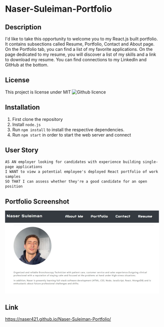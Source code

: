 # Naser-Suleiman-Portfolio

## Description 

I'd like to take this opportunity to welcome you to my React.js built portfolio. It contains subsections called Resume, Portfolio, Contact and About page. On the Portfolio tab, you can find a list of my favorite applications. On the page dedicated to my resume, you will discover a list of my skills and a link to download my resume. You can find connections to my LinkedIn and GitHub at the bottom.

## License 
This project is license under MIT ![Github licence](http://img.shields.io/badge/license-MIT-blue.svg)


## Installation 

1. First clone the repository 
1. Install `node.js`
1. Run `npm install` to install the respective dependencies. 
1. Run `npm start` in order to start the web server and connect

## User Story

```
AS AN employer looking for candidates with experience building single-page applications
I WANT to view a potential employee's deployed React portfolio of work samples
SO THAT I can assess whether they're a good candidate for an open position
```

## Portfolio Screenshot

![Snip](./assets/mainInterface.JPG) 

## Link 

https://naser421.github.io/Naser-Suleiman-Portfolio/